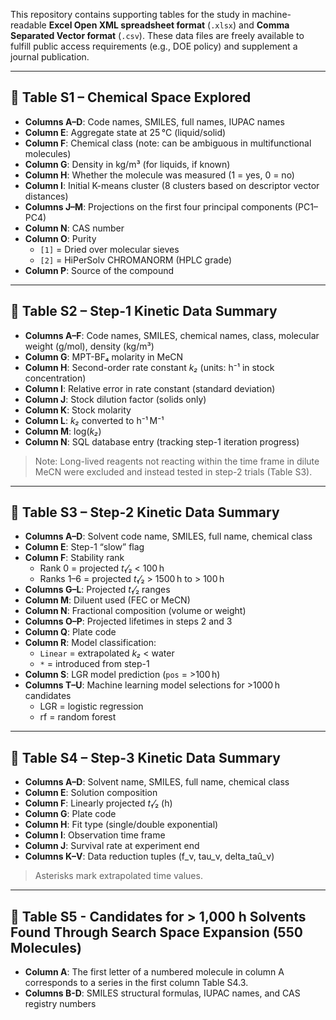 

This repository contains supporting tables for the study in machine-readable **Excel Open XML spreadsheet format** (`.xlsx`) and **Comma Separated Vector format** (`.csv`). These data files are freely available to fulfill public access requirements (e.g., DOE policy) and supplement a journal publication.

---

## 📄 Table S1 – Chemical Space Explored

- **Columns A–D**: Code names, SMILES, full names, IUPAC names  
- **Column E**: Aggregate state at 25 °C (liquid/solid)  
- **Column F**: Chemical class (note: can be ambiguous in multifunctional molecules)  
- **Column G**: Density in kg/m³ (for liquids, if known)  
- **Column H**: Whether the molecule was measured (1 = yes, 0 = no)  
- **Column I**: Initial K-means cluster (8 clusters based on descriptor vector distances)  
- **Columns J–M**: Projections on the first four principal components (PC1–PC4)  
- **Column N**: CAS number  
- **Column O**: Purity  
    - `[1]` = Dried over molecular sieves  
    - `[2]` = HiPerSolv CHROMANORM (HPLC grade)  
- **Column P**: Source of the compound  

---

## 📄 Table S2 – Step-1 Kinetic Data Summary

- **Columns A–F**: Code names, SMILES, chemical names, class, molecular weight (g/mol), density (kg/m³)  
- **Column G**: MPT-BF₄ molarity in MeCN  
- **Column H**: Second-order rate constant *k₂* (units: h⁻¹ in stock concentration)  
- **Column I**: Relative error in rate constant (standard deviation)  
- **Column J**: Stock dilution factor (solids only)  
- **Column K**: Stock molarity  
- **Column L**: *k₂* converted to h⁻¹ M⁻¹  
- **Column M**: log(*k₂*)  
- **Column N**: SQL database entry (tracking step-1 iteration progress)  

> Note: Long-lived reagents not reacting within the time frame in dilute MeCN were excluded and instead tested in step-2 trials (Table S3).

---

## 📄 Table S3 – Step-2 Kinetic Data Summary

- **Columns A–D**: Solvent code name, SMILES, full name, chemical class  
- **Column E**: Step-1 “slow” flag  
- **Column F**: Stability rank  
  - Rank 0 = projected *t*₁⁄₂ < 100 h  
  - Ranks 1–6 = projected *t*₁⁄₂ > 1500 h to > 100 h  
- **Columns G–L**: Projected *t*₁⁄₂ ranges  
- **Column M**: Diluent used (FEC or MeCN)  
- **Column N**: Fractional composition (volume or weight)  
- **Columns O–P**: Projected lifetimes in steps 2 and 3  
- **Column Q**: Plate code  
- **Column R**: Model classification:  
    - `Linear` = extrapolated *k₂* < water  
    - `*` = introduced from step-1  
- **Column S**: LGR model prediction (`pos` = >100 h)  
- **Columns T–U**: Machine learning model selections for >1000 h candidates  
    - LGR = logistic regression  
    - rf = random forest  

---

## 📄 Table S4 – Step-3 Kinetic Data Summary

- **Columns A–D**: Solvent name, SMILES, full name, chemical class  
- **Column E**: Solution composition  
- **Column F**: Linearly projected *t*₁⁄₂ (h)  
- **Column G**: Plate code  
- **Column H**: Fit type (single/double exponential)  
- **Column I**: Observation time frame  
- **Column J**: Survival rate at experiment end  
- **Columns K–V**: Data reduction tuples (f_ν, tau_ν, delta_taû_ν)

> Asterisks mark extrapolated time values.

---

## 📄 Table S5 - Candidates for > 1,000 h Solvents Found Through Search Space Expansion (550 Molecules)

- **Column A**: The first letter of a numbered molecule in column A corresponds to a series in the first column Table S4.3.
- **Columns B-D**: SMILES structural formulas, IUPAC names, and CAS registry numbers



